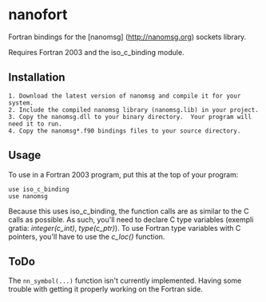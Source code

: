 nanofort
========

Fortran bindings for the [nanomsg] (http://nanomsg.org) sockets library.

Requires Fortran 2003 and the iso_c_binding module.


Installation
------------

	1. Download the latest version of nanomsg and compile it for your system.
	2. Include the compiled nanomsg library (nanomsg.lib) in your project.
	3. Copy the nanomsg.dll to your binary directory.  Your program will need it to run.
	4. Copy the nanomsg*.f90 bindings files to your source directory.

Usage
-----

To use in a Fortran 2003 program, put this at the top of your program:

```Fortran
use iso_c_binding
use nanomsg
```

Because this uses iso_c_binding, the function calls are as similar to the C calls as possible.  As such, you'll need to declare C type variables (exempli gratia: _integer(c_int)_, _type(c_ptr)_).  To use Fortran type variables with C pointers, you'll have to use the _c_loc()_ function.


ToDo
----

The ```nn_symbol(...)``` function isn't currently implemented.  Having some trouble with getting it properly working on the Fortran side.
